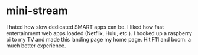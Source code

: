 # mini-stream
I hated how slow dedicated SMART apps can be. I liked how fast entertainment web apps loaded (Netflix, Hulu, etc.). I hooked up a raspberry pi to my TV and made this landing page my home page. Hit F11 and boom: a much better experience.
